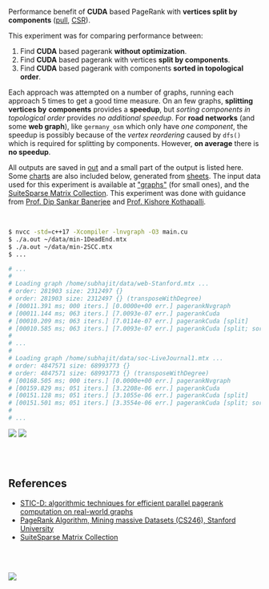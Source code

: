 Performance benefit of **CUDA** based PageRank with **vertices split by**
**components** ([pull], [CSR]).

This experiment was for comparing performance between:
1. Find **CUDA** based pagerank **without optimization**.
2. Find **CUDA** based pagerank with vertices **split by components**.
3. Find **CUDA** based pagerank with components **sorted in topological order**.

Each approach was attempted on a number of graphs, running each approach 5
times to get a good time measure. On an few graphs, **splitting vertices by**
**components** provides a **speedup**, but *sorting components in*
*topological order* provides *no additional speedup*. For **road networks**
(and some **web graph**), like `germany_osm` which only have *one component*,
the speedup is possibly because of the *vertex reordering* caused by `dfs()`
which is required for splitting by components. However, **on average** there
is **no speedup**.

All outputs are saved in [out](out/) and a small part of the output is listed
here. Some [charts] are also included below, generated from [sheets]. The input
data used for this experiment is available at ["graphs"] (for small ones), and
the [SuiteSparse Matrix Collection]. This experiment was done with guidance
from [Prof. Dip Sankar Banerjee] and [Prof. Kishore Kothapalli].

<br>

```bash
$ nvcc -std=c++17 -Xcompiler -lnvgraph -O3 main.cu
$ ./a.out ~/data/min-1DeadEnd.mtx
$ ./a.out ~/data/min-2SCC.mtx
$ ...

# ...
#
# Loading graph /home/subhajit/data/web-Stanford.mtx ...
# order: 281903 size: 2312497 {}
# order: 281903 size: 2312497 {} (transposeWithDegree)
# [00011.391 ms; 000 iters.] [0.0000e+00 err.] pagerankNvgraph
# [00011.144 ms; 063 iters.] [7.0093e-07 err.] pagerankCuda
# [00010.209 ms; 063 iters.] [7.0114e-07 err.] pagerankCuda [split]
# [00010.585 ms; 063 iters.] [7.0093e-07 err.] pagerankCuda [split; sort]
#
# ...
#
# Loading graph /home/subhajit/data/soc-LiveJournal1.mtx ...
# order: 4847571 size: 68993773 {}
# order: 4847571 size: 68993773 {} (transposeWithDegree)
# [00168.505 ms; 000 iters.] [0.0000e+00 err.] pagerankNvgraph
# [00159.829 ms; 051 iters.] [3.2208e-06 err.] pagerankCuda
# [00151.128 ms; 051 iters.] [3.1055e-06 err.] pagerankCuda [split]
# [00151.501 ms; 051 iters.] [3.3554e-06 err.] pagerankCuda [split; sort]
#
# ...
```

[![](https://i.imgur.com/uXlPCB3.png)][sheetp]
[![](https://i.imgur.com/UooLZXJ.png)][sheetp]

<br>
<br>


## References

- [STIC-D: algorithmic techniques for efficient parallel pagerank computation on real-world graphs][STIC-D algorithm]
- [PageRank Algorithm, Mining massive Datasets (CS246), Stanford University](http://snap.stanford.edu/class/cs246-videos-2019/lec9_190205-cs246-720.mp4)
- [SuiteSparse Matrix Collection]

<br>
<br>

[![](https://i.imgur.com/tza58mI.png)](https://www.youtube.com/watch?v=eVvonVlbcFg)

[Prof. Dip Sankar Banerjee]: https://sites.google.com/site/dipsankarban/
[Prof. Kishore Kothapalli]: https://cstar.iiit.ac.in/~kkishore/
[STIC-D algorithm]: https://www.slideshare.net/SubhajitSahu/sticd-algorithmic-techniques-for-efficient-parallel-pagerank-computation-on-realworld-graphs
[SuiteSparse Matrix Collection]: https://suitesparse-collection-website.herokuapp.com
["graphs"]: https://github.com/puzzlef/graphs
[pull]: https://github.com/puzzlef/pagerank-push-vs-pull
[CSR]: https://github.com/puzzlef/pagerank-class-vs-csr
[charts]: https://photos.app.goo.gl/yVYQcTfbXNejWYjD9
[sheets]: https://docs.google.com/spreadsheets/d/11jNXOQ7ytr4HoFOAD69vjhaU5i3IM2ZmnvPwq5cB_OM/edit?usp=sharing
[sheetp]: https://docs.google.com/spreadsheets/d/e/2PACX-1vSj76IE-B0H56eOvb_MTal8gVAzfYTv_7YpCmmi6B3UplO62Y8Q6NY4fJWq7RBg-IcQ_Dc0CA8kqPuH/pubhtml
